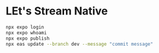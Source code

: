 # LEt's Stream Native

```bash
npx expo login
npx expo whoami
npx expo publish
npx eas update --branch dev --message "commit message"

